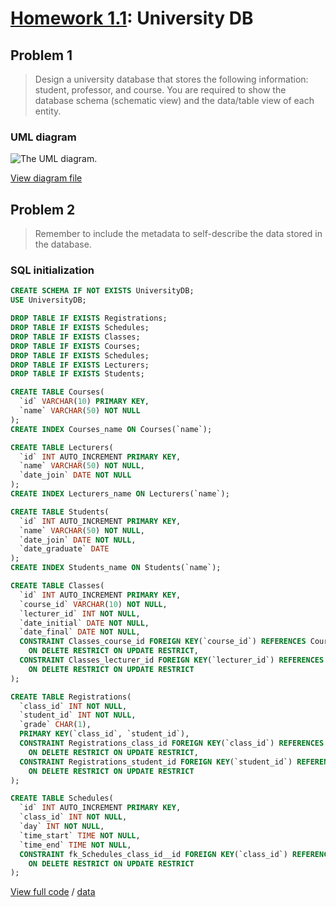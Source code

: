 # [Homework 1.1](https://github.com/hendraanggrian/IIT-CS425/blob/assets/assignments/hw1.docx): University DB

## Problem 1

> Design a university database that stores the following information: student,
  professor, and course. You are required to show the database schema (schematic
  view) and the data/table view of each entity.

### UML diagram

![The UML diagram.](https://github.com/hendraanggrian/IIT-CS425/raw/assets/university-db/uml.png)

[View diagram file](https://github.com/hendraanggrian/IIT-CS425/blob/main/university-db/uml.drawio)

## Problem 2

> Remember to include the metadata to self-describe the data stored in the
  database.

### SQL initialization

```sql
CREATE SCHEMA IF NOT EXISTS UniversityDB;
USE UniversityDB;

DROP TABLE IF EXISTS Registrations;
DROP TABLE IF EXISTS Schedules;
DROP TABLE IF EXISTS Classes;
DROP TABLE IF EXISTS Courses;
DROP TABLE IF EXISTS Schedules;
DROP TABLE IF EXISTS Lecturers;
DROP TABLE IF EXISTS Students;

CREATE TABLE Courses(
  `id` VARCHAR(10) PRIMARY KEY,
  `name` VARCHAR(50) NOT NULL
);
CREATE INDEX Courses_name ON Courses(`name`);

CREATE TABLE Lecturers(
  `id` INT AUTO_INCREMENT PRIMARY KEY,
  `name` VARCHAR(50) NOT NULL,
  `date_join` DATE NOT NULL
);
CREATE INDEX Lecturers_name ON Lecturers(`name`);

CREATE TABLE Students(
  `id` INT AUTO_INCREMENT PRIMARY KEY,
  `name` VARCHAR(50) NOT NULL,
  `date_join` DATE NOT NULL,
  `date_graduate` DATE
);
CREATE INDEX Students_name ON Students(`name`);

CREATE TABLE Classes(
  `id` INT AUTO_INCREMENT PRIMARY KEY,
  `course_id` VARCHAR(10) NOT NULL,
  `lecturer_id` INT NOT NULL,
  `date_initial` DATE NOT NULL,
  `date_final` DATE NOT NULL,
  CONSTRAINT Classes_course_id FOREIGN KEY(`course_id`) REFERENCES Courses(`id`)
    ON DELETE RESTRICT ON UPDATE RESTRICT,
  CONSTRAINT Classes_lecturer_id FOREIGN KEY(`lecturer_id`) REFERENCES Lecturers(`id`)
    ON DELETE RESTRICT ON UPDATE RESTRICT
);

CREATE TABLE Registrations(
  `class_id` INT NOT NULL,
  `student_id` INT NOT NULL,
  `grade` CHAR(1),
  PRIMARY KEY(`class_id`, `student_id`),
  CONSTRAINT Registrations_class_id FOREIGN KEY(`class_id`) REFERENCES Classes(`id`)
    ON DELETE RESTRICT ON UPDATE RESTRICT,
  CONSTRAINT Registrations_student_id FOREIGN KEY(`student_id`) REFERENCES Students(`id`)
    ON DELETE RESTRICT ON UPDATE RESTRICT
);

CREATE TABLE Schedules(
  `id` INT AUTO_INCREMENT PRIMARY KEY,
  `class_id` INT NOT NULL,
  `day` INT NOT NULL,
  `time_start` TIME NOT NULL,
  `time_end` TIME NOT NULL,
  CONSTRAINT fk_Schedules_class_id__id FOREIGN KEY(`class_id`) REFERENCES Classes(`id`)
    ON DELETE RESTRICT ON UPDATE RESTRICT
);
```

[View full code](https://github.com/hendraanggrian/IIT-CS425/blob/main/university-db/initialize.sql)
/ [data](https://github.com/hendraanggrian/IIT-CS425/blob/main/university-db/data.sql)
